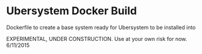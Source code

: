 # Ubersystem Docker Build
Dockerfile to create a base system ready for Ubersystem to be installed into

EXPERIMENTAL, UNDER CONSTRUCTION. Use at your own risk for now.  6/11/2015
